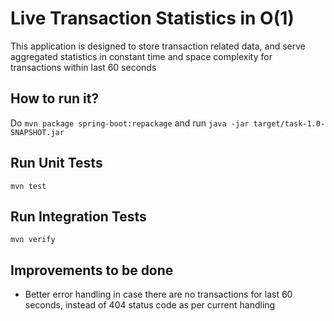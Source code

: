 # Live Transaction Statistics in O(1)

This application is designed to store transaction related data, and serve aggregated statistics in constant time and space complexity for transactions within last 60 seconds

## How to run it?

Do ```mvn package spring-boot:repackage``` and run ```java -jar target/task-1.0-SNAPSHOT.jar```

## Run Unit Tests
```mvn test```

## Run Integration Tests
```mvn verify```

## Improvements to be done

- Better error handling in case there are no transactions for last 60 seconds, instead of 404 status code as per current handling